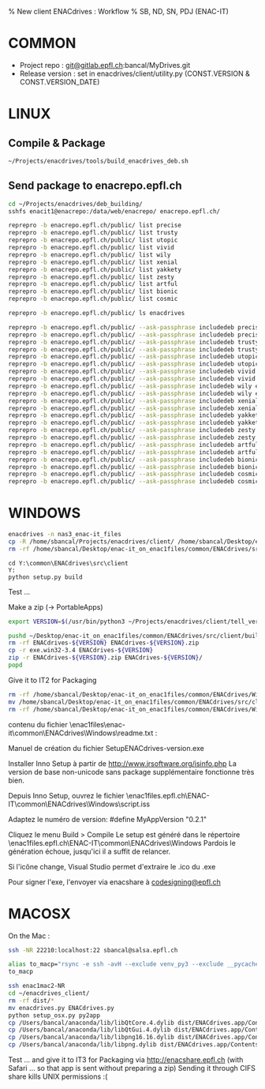 % New client ENACdrives : Workflow
% SB, ND, SN, PDJ (ENAC-IT)


COMMON
======

* Project repo : git@gitlab.epfl.ch:bancal/MyDrives.git
* Release version : set in enacdrives/client/utility.py (CONST.VERSION & CONST.VERSION_DATE)


LINUX
=====


Compile & Package
-----------------

~~~ bash
~/Projects/enacdrives/tools/build_enacdrives_deb.sh
~~~


Send package to enacrepo.epfl.ch
--------------------------------

~~~ bash
cd ~/Projects/enacdrives/deb_building/
sshfs enacit1@enacrepo:/data/web/enacrepo/ enacrepo.epfl.ch/

reprepro -b enacrepo.epfl.ch/public/ list precise
reprepro -b enacrepo.epfl.ch/public/ list trusty
reprepro -b enacrepo.epfl.ch/public/ list utopic
reprepro -b enacrepo.epfl.ch/public/ list vivid
reprepro -b enacrepo.epfl.ch/public/ list wily
reprepro -b enacrepo.epfl.ch/public/ list xenial
reprepro -b enacrepo.epfl.ch/public/ list yakkety
reprepro -b enacrepo.epfl.ch/public/ list zesty
reprepro -b enacrepo.epfl.ch/public/ list artful
reprepro -b enacrepo.epfl.ch/public/ list bionic
reprepro -b enacrepo.epfl.ch/public/ list cosmic

reprepro -b enacrepo.epfl.ch/public/ ls enacdrives

reprepro -b enacrepo.epfl.ch/public/ --ask-passphrase includedeb precise enacdrives_i386.deb
reprepro -b enacrepo.epfl.ch/public/ --ask-passphrase includedeb precise enacdrives_amd64.deb
reprepro -b enacrepo.epfl.ch/public/ --ask-passphrase includedeb trusty enacdrives_i386.deb
reprepro -b enacrepo.epfl.ch/public/ --ask-passphrase includedeb trusty enacdrives_amd64.deb
reprepro -b enacrepo.epfl.ch/public/ --ask-passphrase includedeb utopic enacdrives_i386.deb
reprepro -b enacrepo.epfl.ch/public/ --ask-passphrase includedeb utopic enacdrives_amd64.deb
reprepro -b enacrepo.epfl.ch/public/ --ask-passphrase includedeb vivid enacdrives_i386.deb
reprepro -b enacrepo.epfl.ch/public/ --ask-passphrase includedeb vivid enacdrives_amd64.deb
reprepro -b enacrepo.epfl.ch/public/ --ask-passphrase includedeb wily enacdrives_i386.deb
reprepro -b enacrepo.epfl.ch/public/ --ask-passphrase includedeb wily enacdrives_amd64.deb
reprepro -b enacrepo.epfl.ch/public/ --ask-passphrase includedeb xenial enacdrives_i386.deb
reprepro -b enacrepo.epfl.ch/public/ --ask-passphrase includedeb xenial enacdrives_amd64.deb
reprepro -b enacrepo.epfl.ch/public/ --ask-passphrase includedeb yakkety enacdrives_i386.deb
reprepro -b enacrepo.epfl.ch/public/ --ask-passphrase includedeb yakkety enacdrives_amd64.deb
reprepro -b enacrepo.epfl.ch/public/ --ask-passphrase includedeb zesty enacdrives_i386.deb
reprepro -b enacrepo.epfl.ch/public/ --ask-passphrase includedeb zesty enacdrives_amd64.deb
reprepro -b enacrepo.epfl.ch/public/ --ask-passphrase includedeb artful enacdrives_i386.deb
reprepro -b enacrepo.epfl.ch/public/ --ask-passphrase includedeb artful enacdrives_amd64.deb
reprepro -b enacrepo.epfl.ch/public/ --ask-passphrase includedeb bionic enacdrives_i386.deb
reprepro -b enacrepo.epfl.ch/public/ --ask-passphrase includedeb bionic enacdrives_amd64.deb
reprepro -b enacrepo.epfl.ch/public/ --ask-passphrase includedeb cosmic enacdrives_i386.deb
reprepro -b enacrepo.epfl.ch/public/ --ask-passphrase includedeb cosmic enacdrives_amd64.deb
~~~


WINDOWS
=======

<SB>

~~~ bash
enacdrives -n nas3_enac-it_files
cp -R /home/sbancal/Projects/enacdrives/client/ /home/sbancal/Desktop/enac-it_on_enac1files/common/ENACdrives/src/
rm -rf /home/sbancal/Desktop/enac-it_on_enac1files/common/ENACdrives/src/client/build/exe.win32-3.4
~~~

~~~
cd Y:\common\ENACdrives\src\client
Y:
python setup.py build
~~~

Test ...

Make a zip (-> PortableApps)
~~~ bash
export VERSION=$(/usr/bin/python3 ~/Projects/enacdrives/client/tell_version.py); echo $VERSION

pushd ~/Desktop/enac-it_on_enac1files/common/ENACdrives/src/client/build/
rm -rf ENACdrives-${VERSION} ENACdrives-${VERSION}.zip
cp -r exe.win32-3.4 ENACdrives-${VERSION}
zip -r ENACdrives-${VERSION}.zip ENACdrives-${VERSION}/
popd
~~~

Give it to IT2 for Packaging
~~~ bash
rm -rf /home/sbancal/Desktop/enac-it_on_enac1files/common/ENACdrives/Windows/built
mv /home/sbancal/Desktop/enac-it_on_enac1files/common/ENACdrives/src/client/build/exe.win32-3.4 /home/sbancal/Desktop/enac-it_on_enac1files/common/ENACdrives/Windows/built
rm -rf /home/sbancal/Desktop/enac-it_on_enac1files/common/ENACdrives/Windows/built/enacdrives.conf /home/sbancal/Desktop/enac-it_on_enac1files/common/ENACdrives/Windows/built/enacdrives.cache /home/sbancal/Desktop/enac-it_on_enac1files/common/ENACdrives/Windows/built/execution_output.txt
~~~

<ND> contenu du fichier \\enac1files\enac-it\common\ENACdrives\Windows\readme.txt :

Manuel  de création du fichier SetupENACdrives-version.exe

Installer Inno Setup à partir de http://www.jrsoftware.org/isinfo.php
La version de base non-unicode sans package supplémentaire fonctionne très bien.

Depuis Inno Setup, ouvrez le fichier \\enac1files.epfl.ch\ENAC-IT\common\ENACdrives\Windows\script.iss

Adaptez le numéro de version:
#define MyAppVersion "0.2.1"

Cliquez le menu Build > Compile
Le setup est généré dans le répertoire \\enac1files.epfl.ch\ENAC-IT\common\ENACdrives\Windows
Pardois le génération échoue, jusqu'ici il a suffit de relancer.

Si l'icône change, Visual Studio permet d'extraire le .ico du .exe

Pour signer l'exe, l'envoyer via enacshare à codesigning@epfl.ch



MACOSX
======

On the Mac :

```bash
ssh -NR 22210:localhost:22 sbancal@salsa.epfl.ch
```

~~~ bash
alias to_macp="rsync -e ssh -avH --exclude venv_py3 --exclude __pycache__  ~/Projects/enacdrives/client/ bancal@enac1mac2-NR:enacdrives_client/"
to_macp
~~~

~~~ bash
ssh enac1mac2-NR
cd ~/enacdrives_client/
rm -rf dist/*
mv enacdrives.py ENACdrives.py
python setup_osx.py py2app
cp /Users/bancal/anaconda/lib/libQtCore.4.dylib dist/ENACdrives.app/Contents/Resources/lib/
cp /Users/bancal/anaconda/lib/libQtGui.4.dylib dist/ENACdrives.app/Contents/Resources/lib/
cp /Users/bancal/anaconda/lib/libpng16.16.dylib dist/ENACdrives.app/Contents/Resources/lib/
cp /Users/bancal/anaconda/lib/libpng.dylib dist/ENACdrives.app/Contents/Resources/lib/
~~~

Test ... and give it to IT3 for Packaging via http://enacshare.epfl.ch (with Safari ... so that app is sent without preparing a zip)
Sending it through CIFS share kills UNIX permissions :(

